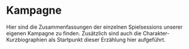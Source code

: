 # Kampagne

Hier sind die Zusammenfassungen der einzelnen Spielsessions unserer eigenen Kampagne zu finden.
Zusätzlich sind auch die Charakter-Kurzbiographien als Startpunkt dieser Erzählung hier aufgeführt.
